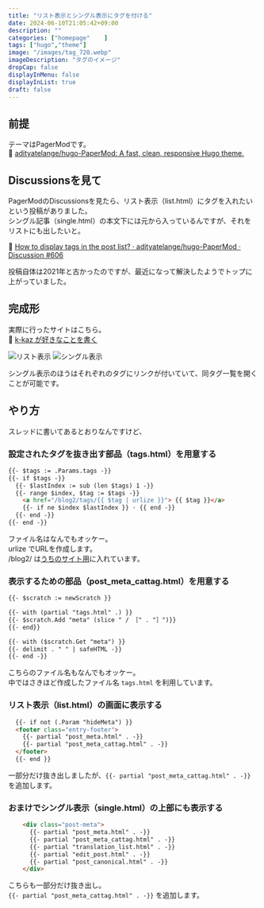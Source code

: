 ```yaml
---
title: "リスト表示とシングル表示にタグを付ける"
date: 2024-06-10T21:05:42+09:00
description: ""
categories: ["homepage"    ]
tags: ["hugo","theme"]
image: "/images/tag_720.webp"
imageDescription: "タグのイメージ"
dropCap: false
displayInMenu: false
displayInList: true
draft: false
---
```

## 前提

テーマはPagerModです。  
:link: [adityatelange/hugo-PaperMod: A fast, clean, responsive Hugo theme.](https://github.com/adityatelange/hugo-PaperMod/)


## Discussionsを見て

PagerModのDiscussionsを見たら、リスト表示（list.html）にタグを入れたいという投稿がありました。  
シングル記事（single.html）の本文下には元から入っているんですが、それをリストにも出したいと。  

:link: [How to display tags in the post list? · adityatelange/hugo-PaperMod · Discussion #606](https://github.com/adityatelange/hugo-PaperMod/discussions/606)

投稿自体は2021年と古かったのですが、最近になって解決したようでトップに上がっていました。  

## 完成形

実際に行ったサイトはこちら。  
:link: [k-kaz が好きなことを書く](https://k-kaz.net/blog2/)

![リスト表示](/images/hugo-tags-001.webp)
![シングル表示](/images/hugo-tags-002.webp)

シングル表示のほうはそれぞれのタグにリンクが付いていて、同タグ一覧を開くことが可能です。  

## やり方

スレッドに書いてあるとおりなんですけど、  

### 設定されたタグを抜き出す部品（tags.html）を用意する

``` html
{{- $tags := .Params.tags -}}
{{- if $tags -}}
  {{- $lastIndex := sub (len $tags) 1 -}}
  {{- range $index, $tag := $tags -}}
    <a href="/blog2/tags/{{ $tag | urlize }}"> {{ $tag }}</a>
    {{- if ne $index $lastIndex }} · {{ end -}}
  {{- end -}}
{{- end -}}
```

ファイル名はなんでもオッケー。  
urlize でURLを作成します。  
/blog2/ は[うちのサイト用](https://k-kaz.net/blog2/)に入れています。  

### 表示するための部品（post_meta_cattag.html）を用意する

``` html
{{- $scratch := newScratch }}

{{- with (partial "tags.html" .) }}
{{- $scratch.Add "meta" (slice " / ［" . "］")}}
{{- end}}

{{- with ($scratch.Get "meta") }}
{{- delimit . " " | safeHTML -}}
{{- end -}}
```

こちらのファイル名もなんでもオッケー。  
中ではさきほど作成したファイル名 `tags.html` を利用しています。  

### リスト表示（list.html）の画面に表示する

``` html
  {{- if not (.Param "hideMeta") }}
  <footer class="entry-footer">
    {{- partial "post_meta.html" . -}}
    {{- partial "post_meta_cattag.html" . -}}
  </footer>
  {{- end }}
```

一部分だけ抜き出しましたが、`{{- partial "post_meta_cattag.html" . -}}` を追加します。  

### おまけでシングル表示（single.html）の上部にも表示する

``` html
    <div class="post-meta">
      {{- partial "post_meta.html" . -}}
      {{- partial "post_meta_cattag.html" . -}}
      {{- partial "translation_list.html" . -}}
      {{- partial "edit_post.html" . -}}
      {{- partial "post_canonical.html" . -}}
    </div>
```

こちらも一部分だけ抜き出し。  
`{{- partial "post_meta_cattag.html" . -}}` を追加します。  
